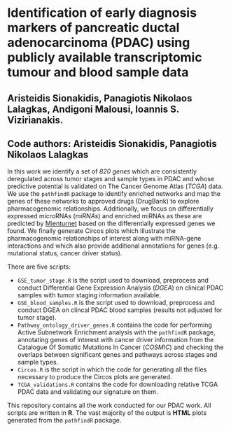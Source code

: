 # Identification of early diagnosis markers of pancreatic ductal adenocarcinoma (PDAC) using publicly available transcriptomic tumour and blood sample data

## Aristeidis Sionakidis, Panagiotis Nikolaos Lalagkas, Andigoni Malousi, Ioannis S. Vizirianakis.

## Code authors: Aristeidis Sionakidis, Panagiotis Nikolaos Lalagkas

In this work we identify a set of *820 genes* which are consistently deregulated across tumor stages and sample types in PDAC and whose predictive potential is validated on The Cancer Genome Atlas (*TCGA*) data. We use the `pathfindR` package to identify enriched networks and map the genes of these networks to approved drugs (DrugBank) to explore pharmacogenomic relationships. Additionally, we focus on differentially expressed microRNAs (*miRNAs*) and enriched miRNAs as these are predicted by [Mienturnet](http://userver.bio.uniroma1.it/apps/mienturnet/) based on the differentially expressed genes we found. We finally generate Circos plots which illustrate the pharmacogenomic relationships of interest along with miRNA-gene interactions and which also provide additional annotations for genes (e.g. mutational status, cancer driver status).

There are five scripts:

- `GSE_tumor_stage.R` is the script used to download, preprocess and conduct Differential Gene Expression Analysis (*DGEA*) on clinical PDAC samples with tumor staging information available.
- `GSE_blood_samples.R` is the script used to download, preprocess and conduct DGEA on clincal PDAC blood samples (results not adjusted for tumor stage).
- `Pathway_ontology_driver_genes.R` contains the code for performing Active Subnetwork Enrichment analysis with the `pathfindR` package, annotating genes of interest with cancer driver information from the Catalogue Of Somatic Mutations In Cancer (*COSMIC*) and checking the overlaps between significant genes and pathways across stages and sample types.
- `Circos.R` is the script in which the code for generating all the files necessary to produce the Circos plots are generated.
- `TCGA_validations.R` contains the code for downloading relative TCGA PDAC data and validating our signature on them.

This repository contains all the work conducted for our PDAC work. All scripts are written in **R**. The vast majority of the output is **HTML** plots generated from the `pathfindR` package.
